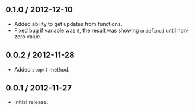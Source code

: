 0.1.0 / 2012-12-10
------------------
* Added ability to get updates from functions.
* Fixed bug if variable was `0`, the result was showing `undefined` until non-zero value.

0.0.2 / 2012-11-28
------------------
* Added `stop()` method.

0.0.1 / 2012-11-27
------------------
* Initial release.
